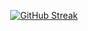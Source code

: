 
<div align="center">
  
  [![GitHub Streak](https://streak-stats.demolab.com?user=SamiNoCode&theme=dark&border_radius=1.5&date_format=j%20M%5B%20Y%5D&exclude_days=Sun%2CSat&card_width=500)](https://git.io/streak-stats)
</div>
